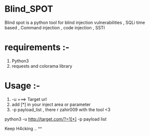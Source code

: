 # Blind_SPOT

Blind spot is a python tool for blind injection vulnerabilities , SQLi time based , Command injection , code injection , SSTI

# requirements :-

1. Python3 
2. requests and colorama library 

# Usage :-
1. -u  ===> Target url
2. add [*] in your inject area or parameter 
3. -p payload_list , there r zahir009 with the tool <3

python3 -u http://target.com/?=1[*] -p payload list



Keep H4cking .. ^^ 
